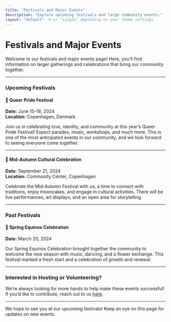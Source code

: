 ```yaml
---
title: "Festivals and Major Events"
description: "Explore upcoming festivals and large community events."
layout: "default"  # or "single" depending on your theme settings
---
```


# Festivals and Major Events

Welcome to our festivals and major events page! Here, you’ll find information on larger gatherings and celebrations that bring our community together.

---

### Upcoming Festivals

#### 🌈 Queer Pride Festival
**Date:** June 15–18, 2024  
**Location:** Copenhagen, Denmark

Join us in celebrating love, identity, and community at this year’s Queer Pride Festival! Expect parades, music, workshops, and much more. This is one of the most anticipated events in our community, and we look forward to seeing everyone come together.

---

#### 🎉 Mid-Autumn Cultural Celebration
**Date:** September 21, 2024  
**Location:** Community Center, Copenhagen

Celebrate the Mid-Autumn Festival with us, a time to connect with traditions, enjoy mooncakes, and engage in cultural activities. There will be live performances, art displays, and an open area for storytelling.

---

### Past Festivals

#### 🥳 Spring Equinox Celebration
**Date:** March 20, 2024

Our Spring Equinox Celebration brought together the community to welcome the new season with music, dancing, and a flower exchange. This festival marked a fresh start and a celebration of growth and renewal.

---

### Interested in Hosting or Volunteering?

We’re always looking for more hands to help make these events successful! If you’d like to contribute, reach out to us [here](mailto:info@example.com).

---

We hope to see you at our upcoming festivals! Keep an eye on this page for updates on new events.
